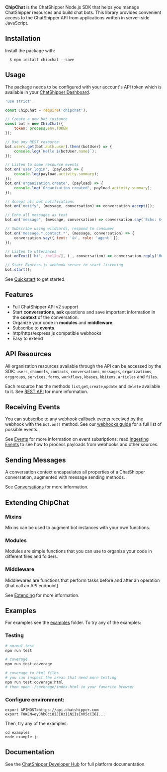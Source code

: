 **ChipChat** is the ChatShipper Node.js SDK that helps you manage ChatShipper resources and build chat bots. This library provides convenient access to the ChatShipper API from applications written in server-side JavaScript.

## Installation

Install the package with:
```
  $ npm install chipchat --save
```

## Usage

The package needs to be configured with your account's API token which is available in your [ChatShipper Dashboard](https://app.chatshipper.com/).

```javascript
'use strict';

const ChipChat = require('chipchat');

// Create a new bot instance
const bot = new ChipChat({
    token: process.env.TOKEN
});

// Use any REST resource
bot.users.get(bot.auth.user).then((botUser) => {
    console.log(`Hello ${botUser.name}`);
});

// Listen to some resource events
bot.on('user.login', (payload) => {
    console.log(payload.activity.summary);
});
bot.on('organization.create', (payload) => {
    console.log('Organization created', payload.activity.summary);
});

// Accept all bot notifications
bot.on('notify', (message, conversation) => conversation.accept());

// Echo all messages as text
bot.on('message', (message, conversation) => conversation.say(`Echo: ${message.text}`));

// Subscribe using wildcards, respond to consumer
bot.on('message.*.contact.*', (message, conversation) => {
    conversation.say({ text: '👍', role: 'agent' });
});

// Listen to utterances
bot.onText(['hi', /hello/], (_, conversation) => conversation.reply('Hey there'));

// Start Express.js webhook server to start listening
bot.start();

```

See [Quickstart](https://github.com/chatshipper/chipchat/tree/master/docs/quickstart.md) to get started.

## Features

- Full ChatShipper API v2 support
- Start **conversations**, **ask** questions and save important information in the **context** of the conversation.
- Organize your code in **modules** and **middleware**.
- Subscribe to **events**.
- http/https/express.js compatible webhooks
- Easy to extend

## API Resources

All organization resources available through the API can be accessed by the SDK: `users`, `channels`, `contacts`, `conversations`, `messages`, `organizations`, `orggroups`, `services`, `forms`, `workflows`, `kbases`, `kbitems`, `articles` and `files`.

Each resource has the methods `list`,`get`,`create`,`update` and `delete` available to it. See [REST API](https://github.com/chatshipper/chipchat/tree/master/docs/restapi.md) for more information.

## Receiving Events

You can subscribe to any webhook callback events received by the webhook with the `bot.on()` method. See our [webhooks guide](https://developers.chatshipper.com/docs/pg-webhooks#section-8-2-webhook-events) for a full list of possible events.

See [Events](https://github.com/chatshipper/chipchat/tree/master/docs/events.md) for more information on event subsriptions; read [Ingesting Events](https://github.com/chatshipper/chipchat/tree/master/docs/ingest.md) to see how to process payloads from webhooks and other sources.

## Sending Messages

A conversation context encapsulates all properties of a ChatShipper conversation, augmented with message sending methods.

See [Conversations](docs/conversation.md) for more information.

## Extending ChipChat

### Mixins

Mixins can be used to augment bot instances with your own functions.

### Modules

Modules are simple functions that you can use to organize your code in different files and folders.

### Middleware

Middlewares are functions that perform tasks before and after an operation (that call an API endpoint).

See [Extending](https://github.com/chatshipper/chipchat/tree/master/docs/extending.md) for more information.

## Examples

For examples see the [examples](https://github.com/chatshipper/chipchat/tree/master/examples) folder. To try any of the examples:
### Testing

```bash
# normal test
npm run test

# coverage
npm run test:coverage

# coverage to html files
# you can inspect the areas that need more testing
npm run test:coverage:html
# then open ./coverage/index.html in your favorite browser
```

### Configure environment:

    export APIHOST=https://api.chatshipper.com
    export TOKEN=eyJhbGciOiJIUzI1NiIsInR5cCI6I...

Then, try any of the examples:

    cd examples
    node example.js

## Documentation

See the [ChatShipper Developer Hub](https://developers.chatshipper.com/) for full platform documentation.
